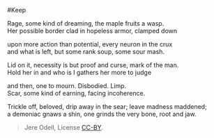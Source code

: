 #Keep

Rage, some kind of dreaming, the maple fruits a wasp.  
Her possible border clad in hopeless armor, clamped down

upon more action than potential, every neuron in the crux  
and what is left, but some rank soup, some sour mash.

Lid on it, necessity is but proof and curse, mark of the man.  
Hold her in and who is I gathers her more to judge

and then, one to mourn. Disbodied. Limp.  
Scar, some kind of earning, facing incoherence.

Trickle off, beloved, drip away in the sear; leave madness maddened;  
a demoniac gnaws a shin, one grinds the very bone, root and jaw.

>Jere Odell, License [CC-BY](https://creativecommons.org/licenses/by/4.0/).